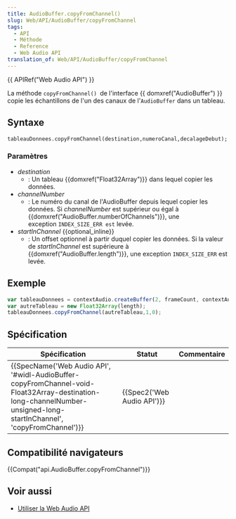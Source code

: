 ```yaml
---
title: AudioBuffer.copyFromChannel()
slug: Web/API/AudioBuffer/copyFromChannel
tags:
  - API
  - Méthode
  - Reference
  - Web Audio API
translation_of: Web/API/AudioBuffer/copyFromChannel
---
```

{{ APIRef("Web Audio API") }}

La méthode `copyFromChannel() `de l'interface {{ domxref("AudioBuffer") }} copie les échantillons de l'un des canaux de l'`AudioBuffer` dans un tableau.

## Syntaxe

    tableauDonnees.copyFromChannel(destination,numeroCanal,decalageDebut);

### Paramètres

- _destination_
  - : Un tableau {{domxref("Float32Array")}} dans lequel copier les données.
- _channelNumber_
  - : Le numéro du canal de l'AudioBuffer depuis lequel copier les données. Si *channelNumber* est supérieur ou égal à {{domxref("AudioBuffer.numberOfChannels")}}, une exception `INDEX_SIZE_ERR est` levée.
- _startInChannel_ {{optional_inline}}
  - : Un offset optionnel à partir duquel copier les données. Si la valeur de *startInChannel* est supérieure à {{domxref("AudioBuffer.length")}}, une exception `INDEX_SIZE_ERR` est levée.

## Exemple

```js
var tableauDonnees = contextAudio.createBuffer(2, frameCount, contextAudio.sampleRate);
var autreTableau = new Float32Array(length);
tableauDonnees.copyFromChannel(autreTableau,1,0);
```

## Spécification

| Spécification                                                                                                                                                                                                            | Statut                               | Commentaire |
| ------------------------------------------------------------------------------------------------------------------------------------------------------------------------------------------------------------------------ | ------------------------------------ | ----------- |
| {{SpecName('Web Audio API', '#widl-AudioBuffer-copyFromChannel-void-Float32Array-destination-long-channelNumber-unsigned-long-startInChannel', 'copyFromChannel')}} | {{Spec2('Web Audio API')}} |             |

## Compatibilité navigateurs

{{Compat("api.AudioBuffer.copyFromChannel")}}

## Voir aussi

- [Utiliser la Web Audio API](/fr/docs/Web/API/Web_Audio_API/Using_Web_Audio_API)
